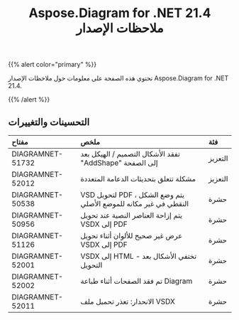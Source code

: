 ﻿---
title: Aspose.Diagram for .NET 21.4 ملاحظات الإصدار
type: docs
weight: 9
url: /ar/net/aspose-diagram-for-net-21-4-release-notes/
---
{{% alert color="primary" %}} 

تحتوي هذه الصفحة على معلومات حول ملاحظات الإصدار Aspose.Diagram for .NET 21.4.

{{% /alert %}} 
## **التحسينات والتغييرات**

|**مفتاح**|**ملخص**|**فئة**|
|:- |:- |:- |
|DIAGRAMNET-51732|تفقد الأشكال التصميم / الهيكل بعد "AddShape" إلى الصفحة|التعزيز|
|DIAGRAMNET-52012|مشكلة تتعلق بتحديثات الدعامة المتعددة|التعزيز|
|DIAGRAMNET-50538|VSD لتحويل PDF ، يتم وضع الشكل النقطي في غير مكانه للموضع الأصلي|حشرة|
|DIAGRAMNET-50956|يتم إزاحة العناصر النصية عند تحويل VSDX إلى PDF|حشرة|
|DIAGRAMNET-51126|عرض غير صحيح للألوان أثناء تحويل VSDX إلى PDF|حشرة|
|DIAGRAMNET-52001|VSDX إلى HTML - تختفي الأشكال بعد التحويل|حشرة|
|DIAGRAMNET-52002|تم فقد الصفحات أثناء طباعة Diagram|حشرة|
|DIAGRAMNET-52011|الانحدار: تعذر تحميل ملف VSDX|حشرة|




